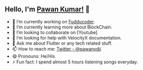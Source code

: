 ## Hello, I'm [Pawan Kumar!](https://fudducoder.com) 👋

- 🔭 I’m currently working on [Fudducoder](https://fudducoder.com/).
- 🌱 I’m currently learning more about BlockChain.
- 👯 I’m looking to collaborate on [Youtube]
- 🤔 I’m looking for help with VelocityX documentation.
- 💬 Ask me about Flutter or any tech related stuff.
- 📫 How to reach me: [Twitter - @pawanydji](https://twitter.com/pawanydji)
- 😄 Pronouns: He/His
- ⚡ Fun fact: I spend almost 5 hours listening songs everyday.
